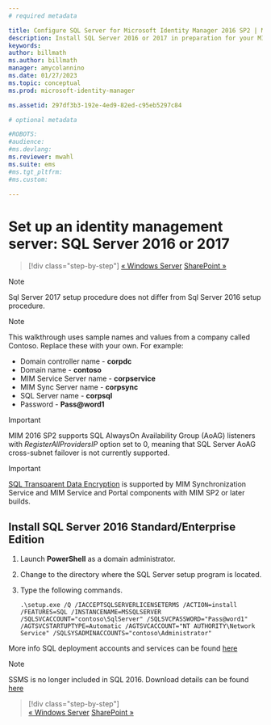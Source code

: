 ```yaml
---
# required metadata

title: Configure SQL Server for Microsoft Identity Manager 2016 SP2 | Microsoft Docs
description: Install SQL Server 2016 or 2017 in preparation for your MIM 2016 installation.
keywords:
author: billmath
ms.author: billmath
manager: amycolannino
ms.date: 01/27/2023
ms.topic: conceptual
ms.prod: microsoft-identity-manager

ms.assetid: 297df3b3-192e-4ed9-82ed-c95eb5297c84

# optional metadata

#ROBOTS:
#audience:
#ms.devlang:
ms.reviewer: mwahl
ms.suite: ems
#ms.tgt_pltfrm:
#ms.custom:

---
```


# Set up an identity management server: SQL Server 2016 or 2017

> [!div class="step-by-step"]
> [« Windows Server](prepare-server-ws2016.md)
> [SharePoint »](prepare-server-sharepoint.md)
 
> [!NOTE] 
> Sql Server 2017 setup procedure does not differ from Sql Server 2016 setup procedure.

> [!NOTE]
> This walkthrough uses sample names and values from a company called Contoso. Replace these with your own. For example:
> - Domain controller name - **corpdc**
> - Domain name - **contoso**
> - MIM Service Server name - **corpservice**
> - MIM Sync Server name - **corpsync**
> - SQL Server name - **corpsql**
> - Password - <strong>Pass@word1</strong>

> [!IMPORTANT]
> MIM 2016 SP2 supports SQL AlwaysOn Availability Group (AoAG) listeners with *RegisterAllProvidersIP* option set to 0, meaning that SQL Server AoAG cross-subnet failover is not currently supported.

> [!IMPORTANT]
> [SQL Transparent Data Encryption](/sql/relational-databases/security/encryption/transparent-data-encryption) is supported by MIM Synchronization Service and MIM Service and Portal components with MIM SP2 or later builds.

## Install **SQL Server 2016 Standard/Enterprise Edition**

1. Launch **PowerShell** as a domain administrator.

2. Change to the directory where the SQL Server setup program is located.

3. Type the following commands.

    ```
    .\setup.exe /Q /IACCEPTSQLSERVERLICENSETERMS /ACTION=install /FEATURES=SQL /INSTANCENAME=MSSQLSERVER /SQLSVCACCOUNT="contoso\SqlServer" /SQLSVCPASSWORD="Pass@word1"   /AGTSVCSTARTUPTYPE=Automatic /AGTSVCACCOUNT="NT AUTHORITY\Network Service" /SQLSYSADMINACCOUNTS="contoso\Administrator"
    ```
    
More info SQL deployment accounts and services can be found [here](/sql/database-engine/configure-windows/configure-windows-service-accounts-and-permissions?view=sql-server-2017)

> [!NOTE]
> SSMS is no longer included in SQL 2016. Download details can be found [here](/sql/ssms/download-sql-server-management-studio-ssms?view=sql-server-2017)

> [!div class="step-by-step"]  
> [« Windows Server](prepare-server-ws2016.md)
> [SharePoint »](prepare-server-sharepoint.md)
